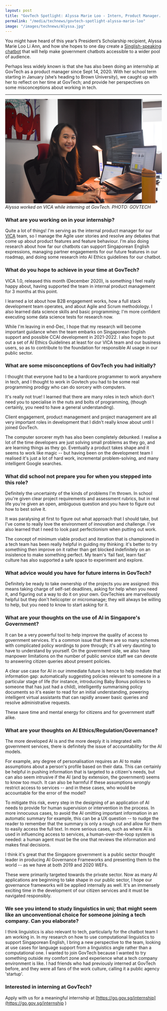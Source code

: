 ```yaml
---
layout: post
title: "GovTech Spotlight: Alyssa Marie Loo - Intern, Product Manager. Recipient of The President's Scholarship"
permalink: "/media/technews/govtech-spotlight-alyssa-marie-loo"
image: "/images/technews/Alyssa.jpg"
---
```


You might have heard of this year’s President’s Scholarship recipient,  Alyssa Marie Loo Li Ann, and how she hopes to one day create a [Singlish-speaking chatbot](https://www.todayonline.com/first-presidents-scholar-pursue-linguistics-university-wants-create-chatbot-recognises-singlish) that will help make government chatbots accessible to a wider pool of audience. 

Perhaps less widely known is that she has also been doing an internship at GovTech as a product manager since Sept 14, 2020. With her school term starting in January (she’s heading to Brown University), we caught up with her to reflect on her time at GovTech; and provide her perspectives on some misconceptions about working in tech. 

---

![Alyssa Marie Loo, GovTech Intern](/images/technews/Alyssa.jpg)
*Alyssa worked on VICA while interning at GovTech. PHOTO: GOVTECH*

### **What are you working on in your internship?**

Quite a lot of things! I'm serving as the internal product manager for our [VICA](https://www.tech.gov.sg/media/technews/a-conversation-with-bertrand-lee) team, so I manage the Agile user stories and resolve any debates that come up about product features and feature behaviour. I'm also doing research about how far our chatbots can support Singaporean English expressions, managing partner engagements for our future features in our roadmap, and doing some research into AI Ethics guidelines for our chatbot.

### **What do you hope to achieve in your time at GovTech?**

VICA 1.0, released this month (December 2020), is something I feel really happy about, having supported the team in internal product management for 3 months at this point. 

I learned a lot about how B2B engagement works, how a full stack development team operates, and about Agile and Scrum methodology. I also learned data science skills and basic programming; I'm more confident executing some data science tests for research now.

While I'm leaving in end-Dec, I hope that my research will become important guidance when the team embarks on Singaporean English support and possible CCAI development in 2021-2022. I also hope to put out a set of AI Ethics Guidelines at least for our VICA team and our business users, so as to contribute to the foundation for responsible AI usage in our public sector.


### **What are some misconceptions of GovTech you had initially?**

I thought that everyone had to be a hardcore programmer to work anywhere in tech, and I thought to work in Govtech you had to be some real programming prodigy who can do sorcery with computers. 

It's really not true! I learned that there are many roles in tech which don't need you to specialise in the nuts and bolts of programming, (though certainly, you need to have a general understanding). 

Client engagement, product management and project management are all very important roles in development that I didn't really know about until I joined GovTech.

The computer sorcerer myth has also been completely debunked. I realise a lot of the time developers are just solving small problems as they go, and are learning things as they go. Eventually a product takes shape and it seems to work like magic -- but having been on the development team I realised it's just a lot of hard work, incremental problem-solving, and many intelligent Google searches.


### **What did school not prepare you for when you stepped into this role?**

Definitely the uncertainty of the kinds of problems I'm thrown. In school you're given clear project requirements and assessment rubrics, but in real life you're given an open, ambiguous question and you have to figure out how to best solve it. 

It was paralysing at first to figure out what approach that I should take, but I've come to really love the environment of innovation and challenge. I've also learned that I need to look past perfectionism when putting out work. 

The concept of minimum viable product and iteration that is championed in a tech team has been really helpful in guiding my thinking: it's better to try something then improve on it rather than get blocked indefinitely on an insistence to make something perfect. My team's ‘fail fast, learn fast’ culture has also supported a safe space to experiment and explore.

### **What advice would you have for future interns in GovTech?**

Definitely be ready to take ownership of the projects you are assigned: this means taking charge of self-set deadlines, asking for help when you need it, and figuring out a way to do it on your own. GovTechies are marvellously helpful but they don't helicopter or micromanage; they will always be willing to help, but you need to know to start asking for it.

### **What are your thoughts on the use of AI in Singapore's Government?**

It can be a very powerful tool to help improve the quality of access to government services. It's a common issue that there are so many schemes with complicated policy wordings to pore through; it's all very daunting to have to understand by yourself. On the government side, we also have manpower limitations on the number of public service staff we can devote to answering citizen queries about present policies.

A clear use case for AI in our immediate future is hence to help mediate that information gap: automatically suggesting policies relevant to someone in a particular stage of life (for instance, introducing Baby Bonus policies to someone that has just had a child), intelligently summarising policy documents so it's easier to read for an initial understanding, powering intelligent virtual assistants that can rapidly answer basic queries and resolve administrative requests. 

These save time and mental energy for citizens and for government staff alike. 

### **What are your thoughts on AI Ethics/Regulation/Governance?**

The more developed AI is and the more deeply it is integrated with government services, there is definitely the issue of accountability for the AI models. 

For example, any degree of personalisation requires an AI to make assumptions about a person's profile based on their data. This can certainly be helpful in pushing information that is targeted to a citizen's needs, but can also seem intrusive if the AI (and by extension, the government) seems to know too much. It can also be harmful if these assumptions wrongly restrict access to services -- and in these cases, who would be accountable for the error of the model?

To mitigate this risk, every step in the designing of an application of AI needs to provide for human supervision or intervention in the process. In more innocuous cases, to avoid the AI omitting important information in an automatic summary for example, this can be a UX question -- to nudge the reader to remember that the summary is only a rough cut and allow for them to easily access the full text. In more serious cases, such as where AI is used in influencing access to services, a human-over-the-loop system is needed:  a human agent must be the one  that reviews the information and makes final decisions.

I think it's great that the Singapore government is a public sector thought leader in producing AI Governance Frameworks and presenting them to the world -- as we have at both 2019 and 2020 WEFs. 

These were primarily targeted towards the private sector. Now as many AI applications are beginning to take shape in our public sector, I hope our governance frameworks will be applied internally as well. It's an immensely exciting time in the development of our citizen services and it must be navigated responsibly.

### **We see you intend to study linguistics in uni; that might seem like an unconventional choice for someone joining a tech company. Can you elaborate?**

I think linguistics is also relevant to tech, particularly for the chatbot team I am working in. In my research on how to use computational linguistics to support Singaporean English, I bring a new perspective to the team, looking at use cases for language support from a linguistics angle rather than a computational one. I wanted to join GovTech because I wanted to try something outside my comfort zone and experience what a tech company environment is like. I had friends who had previously interned at GovTech before, and they were all fans of the work culture, calling it a public agency 'startup'.

### **Interested in interning at GovTech?**
Apply with us for a meaningful internship at [https://go.gov.sg/internship](https://go.gov.sg/internship ) 

